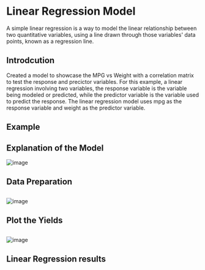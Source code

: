 # Linear Regression Model
A simple linear regression is a way to model the linear relationship between two quantitative variables, using a line drawn through those variables' data points, known as a regression line.

## Introdcution
Created a model to showcase the MPG vs Weight with a correlation matrix to test the response and precictor variables. For this example, 
a linear regression involving two variables, the response variable is the variable being modeled or predicted, while the predictor variable is 
the variable used to predict the response. The linear regression model uses mpg as the response variable and weight as the predictor variable.

## Example

## Explanation of the Model
![image](https://user-images.githubusercontent.com/75659218/195256433-8af6af0c-d00a-48db-9be8-cda0908ee4c6.png)
##
##
## Data Preparation
##
![image](https://user-images.githubusercontent.com/75659218/195256508-1b68d0e0-949c-4c4d-b6f3-3c365cab0f1e.png)
##
##
## Plot the Yields
##
![image](https://user-images.githubusercontent.com/75659218/195256575-6902c04f-2567-483b-83a1-a109141c9ce1.png)
##
## Linear Regression results
